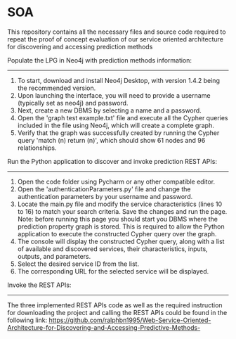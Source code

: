 # SOA
This repository contains all the necessary files and source code required to repeat the proof of concept evaluation of our service oriented architecture for discovering and accessing prediction methods

Populate the LPG in Neo4j with prediction methods information:
***************************************************************
1. To start, download and install Neo4j Desktop, with version 1.4.2 being the recommended version.
2. Upon launching the interface, you will need to provide a username (typically set as neo4j) and password.
3. Next, create a new DBMS by selecting a name and a password.
4. Open the 'graph test example.txt' file and execute all the Cypher queries included in the file using Neo4j, which will create a complete graph.
5. Verify that the graph was successfully created by running the Cypher query 'match (n) return (n)', which should show 61 nodes and 96 relationships.

Run the Python application to discover and invoke prediction REST APIs:
******************************************************************************

1. Open the code folder using Pycharm or any other compatible editor.
2. Open the 'authenticationParameters.py' file and change the authentication parameters by your username and password.
2. Locate the main.py file and modify the service characteristics (lines 10 to 16) to match your search criteria. Save the changes and run the page.
Note: before running this page you should start you DBMS where the prediction property graph is stored. This is required to allow the Python application to execute the constructed Cypher query over the graph.
3. The console will display the constructed Cypher query, along with a list of available and discovered services, their characteristics, inputs, outputs, and parameters.
4. Select the desired service ID from the list.
5. The corresponding URL for the selected service will be displayed.

Invoke the REST APIs:
******************************************************************************
The three implemented REST APIs code as well as the required instruction for downloading the project and calling the REST APIs could be found in the following link: 
https://github.com/ralphbn1995/Web-Service-Oriented-Architecture-for-Discovering-and-Accessing-Predictive-Methods-

